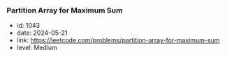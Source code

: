 ### Partition Array for Maximum Sum

* id: 1043
* date: 2024-05-21
* link: https://leetcode.com/problems/partition-array-for-maximum-sum
* level: Medium
